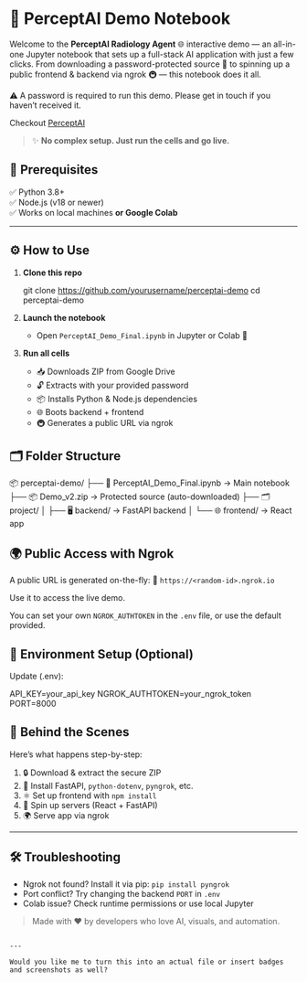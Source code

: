 # 🚀 PerceptAI Demo Notebook

Welcome to the **PerceptAI Radiology Agent** 🌐 interactive demo — an all-in-one Jupyter notebook that sets up a full-stack AI application with just a few clicks. From downloading a password-protected source 🔐 to spinning up a public frontend & backend via ngrok 🚇 — this notebook does it all.

⚠️ A password is required to run this demo. Please get in touch if you haven’t received it.

Checkout [PerceptAI](https://victorious-meadow-054677210.6.azurestaticapps.net/)

> ✨ **No complex setup. Just run the cells and go live.**


## 🧰 Prerequisites

✅ Python 3.8+  
✅ Node.js (v18 or newer)  
✅ Works on local machines **or Google Colab**

---

## ⚙️ How to Use

1. **Clone this repo**

   git clone https://github.com/yourusername/perceptai-demo
   cd perceptai-demo


2. **Launch the notebook**

   * Open `PerceptAI_Demo_Final.ipynb` in Jupyter or Colab 📓

3. **Run all cells**

   * 📥 Downloads ZIP from Google Drive
   * 🔓 Extracts with your provided password
   * 📦 Installs Python & Node.js dependencies
   * 🌐 Boots backend + frontend
   * 🚇 Generates a public URL via ngrok



## 🗂️ Folder Structure


📦 perceptai-demo/
├── 📓 PerceptAI_Demo_Final.ipynb   → Main notebook
├── 📦 Demo_v2.zip                  → Protected source (auto-downloaded)
├── 🗂️ project/
│   ├── 🖥️ backend/                 → FastAPI backend
│   └── 🌐 frontend/                → React app




## 🌍 Public Access with Ngrok

A public URL is generated on-the-fly:
🔗 `https://<random-id>.ngrok.io`

Use it to access the live demo.

You can set your own `NGROK_AUTHTOKEN` in the `.env` file, or use the default provided.


## 🧪 Environment Setup (Optional)

Update (.env):

API_KEY=your_api_key
NGROK_AUTHTOKEN=your_ngrok_token
PORT=8000


## 🧠 Behind the Scenes

Here’s what happens step-by-step:

1. 🔒 Download & extract the secure ZIP
2. 🐍 Install FastAPI, `python-dotenv`, `pyngrok`, etc.
3. ⚛️ Set up frontend with `npm install`
4. 🧵 Spin up servers (React + FastAPI)
5. 🌍 Serve app via ngrok

---

## 🛠️ Troubleshooting

* Ngrok not found? Install it via pip: `pip install pyngrok`
* Port conflict? Try changing the backend `PORT` in `.env`
* Colab issue? Check runtime permissions or use local Jupyter

> Made with ❤️ by developers who love AI, visuals, and automation.

```

---

Would you like me to turn this into an actual file or insert badges and screenshots as well?
```
